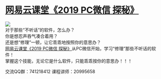 # <a href="http://t.cn/EXUbebQ" target="_blank">网易云课堂《2019 PC微信 探秘》</a>
<img src="https://github.com/zmrbak/PcWeChatHooK/blob/master/images/Header.png"/>
<br/>
对于那些“不听话”的软件，怎么办？
<br/>
你是想忍声吞气凑合着用？
<br/>
还是想“修理”一顿，让它乖乖地按照你的意思办？
<br/>
<a href="http://t.cn/EXUbebQ" target="_blank">网易云课堂《2019 PC微信 探秘》</a>从PC微信开始，学习“修理”那些不听话的软件！
<br/>
掌握这个技能，无论它是什么软件，只能乖乖按你的意思办！！！

交流QQ群：741218412
课程讲师：20995658
